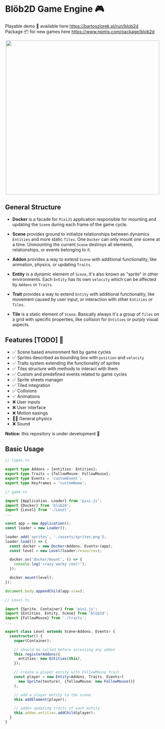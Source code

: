 # Blöb2D Game Engine 🎮

Playable demo 💾 available here https://bartoszlorek.pl/run/blob2d \
Package 📦 for new games here https://www.npmjs.com/package/blob2d

<p align="center">
  <img width="500" src="https://user-images.githubusercontent.com/13873576/106365055-4c543100-6333-11eb-8784-2c98eb845dc8.png">
</p>

## General Structure

- **Docker** is a facade for `PixiJS` application responsible for mounting and updating the `Scene` during each frame of the game cycle.

- **Scene** provides ground to initialize relationships between dynamics `Entities` and more static `Tiles`. One `Docker` can only mount one scene at a time. Unmounting the current `Scene` destroys all elements, relationships, or events belonging to it.

- **Addon** provides a way to extend `Scene` with additional functionality, like animation, physics, or updating `Traits`.

- **Entity** is a dynamic element of `Scene`, it's also known as "sprite" in other environments. Each `Entity` has its own `velocity` which can be affected by `Addons` or `Traits`.

- **Trait** provides a way to extend `Entity` with additional functionality, like movement caused by user input, or interaction with other `Entities` or `Tiles`.

- **Tile** is a static element of `Scene`. Basically always it's a group of `Tiles` on a grid with specific properties, like collision for `Entities` or purply visual aspects.

## Features [TODO] 📝

- ✅ Scene based environment fed by game cycles
- ✅ Sprites described as bounding box with `position` and `velocity`
- ✅ Traits system extending the functionality of sprites
- ✅ Tiles structure with methods to interact with them
- ✅ Custom and predefined events related to game cycles
- ✅ Sprite sheets manager
- ✅ Tiled integration
- ✅ Collisions
- ✅ Animations
- ❌ User inputs
- ❌ User interface
- ❌ Motion easings
- 🤷‍♂️ General physics
- ❌ Sound

**Notice:** this repository is under development 🚧

## Basic Usage

```ts
// types.ts

export type Addons = {entities: Entities};
export type Traits = {followMouse: FollowMouse};
export type Events = 'customEvent';
export type Keyframes = 'customName';
```

```ts
// game.ts

import {Application, Loader} from 'pixi.js';
import {Docker} from 'blob2d';
import {Level} from './Level';
...

const app = new Application();
const loader = new Loader();

loader.add('sprites', './assets/sprites.png');
loader.load(() => {
  const docker = new Docker<Addons, Events>(app);
  const level = new Level(loader.resources);

  docker.on('docker/mount', () => {
    console.log('crazy wacky cool!');
  });

  docker.mount(level);
});

document.body.appendChild(app.view);
```

```ts
// Level.ts

import {Sprite, Container} from 'pixi.js';
import {Entities, Entity, Scene} from 'blob2d';
import {FollowMouse} from './traits';
...

export class Level extends Scene<Addons, Events> {
  constructor() {
    super(Container);

    // should be called before accessing any addon
    this.registerAddons({
      entities: new Entities(this),
    });

    // create a player entity with FollowMouse trait
    const player = new Entity<Addons, Traits, Events>(
      new Sprite(texture), {followMouse: new FollowMouse()}
    );

    // add a player entity to the scene
    this.addElement(player);

    // addon updating traits of each entity
    this.addon.entities.addChild(player);
  }
}
```
